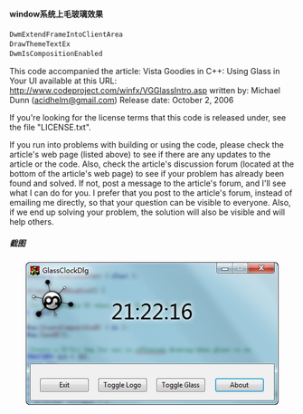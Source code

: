 
#### window系统上毛玻璃效果

```c++
DwmExtendFrameIntoClientArea
DrawThemeTextEx
DwmIsCompositionEnabled
```



This code accompanied the article:
  Vista Goodies in C++: Using Glass in Your UI
available at this URL:
  http://www.codeproject.com/winfx/VGGlassIntro.asp
written by:
  Michael Dunn (acidhelm@gmail.com)
Release date:
  October 2, 2006

If you're looking for the license terms that this code is released under,
see the file "LICENSE.txt".

If you run into problems with building or using the code, please check the
article's web page (listed above) to see if there are any updates to the article
or the code. Also, check the article's discussion forum (located at the bottom
of the article's web page) to see if your problem has already been found and
solved. If not, post a message to the article's forum, and I'll see what I can
do for you.
I prefer that you post to the article's forum, instead of emailing me directly,
so that your question can be visible to everyone. Also, if we end up solving
your problem, the solution will also be visible and will help others.


##### 截图

<p align="center">
<img src="snatshot.png" />
</p>


